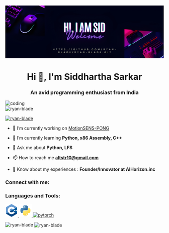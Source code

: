 ![logo](https://github.com/Ryan-Blade/Ryan-Blade/blob/ff8d76ea0e00af87e7dac8636743940c077cd646/Banner.jpg)
<h1 align="center">Hi 👋, I'm Siddhartha Sarkar</h1>
<h3 align="center">An avid programming enthusiast from India</h3>

<img align="right" alt="coding" width="1000" src="https://media.tenor.com/3bTxZ4HdrysAAAAC/pixels-neon.gif">

<p align="left"> <img src="https://komarev.com/ghpvc/?username=ryan-blade&label=Profile%20views&color=0e75b6&style=flat" alt="ryan-blade" /> </p>

<p align="left"> <a href="https://github.com/ryo-ma/github-profile-trophy"><img src="https://github-profile-trophy.vercel.app/?username=ryan-blade" alt="ryan-blade" /></a> </p>

- 🔭 I’m currently working on [MotionSENS-PONG](https://github.com/Ryan-Blade/MotionSENS-PONG.git)

- 🌱 I’m currently learning **Python, x86 Assembly, C++**

- 💬 Ask me about **Python, LFS**

- 📫 How to reach me **altstr10@gmail.com**

- 📄 Know about my experiences : **Founder/Innovator at AIHorizon.inc**

<h3 align="left">Connect with me:</h3>
<p align="left">
</p>

<h3 align="left">Languages and Tools:</h3>
<p align="left"> <a href="https://www.w3schools.com/cpp/" target="_blank" rel="noreferrer"> <img src="https://raw.githubusercontent.com/devicons/devicon/master/icons/cplusplus/cplusplus-original.svg" alt="cplusplus" width="40" height="40"/> </a> <a href="https://www.python.org" target="_blank" rel="noreferrer"> <img src="https://raw.githubusercontent.com/devicons/devicon/master/icons/python/python-original.svg" alt="python" width="40" height="40"/> </a> <a href="https://pytorch.org/" target="_blank" rel="noreferrer"> <img src="https://www.vectorlogo.zone/logos/pytorch/pytorch-icon.svg" alt="pytorch" width="40" height="40"/> </a> </p>

<p><img align="left" src="https://github-readme-stats.vercel.app/api/top-langs?username=ryan-blade&show_icons=true&locale=en&layout=compact" alt="ryan-blade" /></p>

<p>&nbsp;<img align="center" src="https://github-readme-stats.vercel.app/api?username=ryan-blade&show_icons=true&locale=en" alt="ryan-blade" /></p>
